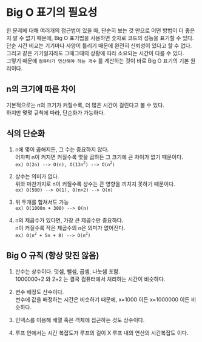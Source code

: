 # Big O 표기의 필요성
한 문제에 대해 여러개의 접근법이 있을 때, 단순히 보는 것 만으로 어떤 방법이 더 좋은지 알 수 없기 때문에, Big O 표기법을 사용하면 숫자로 코드의 성능을 표기할 수 있다.  
단순 시간 비교는 기기마다 사양이 틀리기 때문에 완전히 신뢰성이 있다고 할 수 없다. 그리고 같은 기기일지라도 그때그때의 상황에 따라 소요되는 시간이 다를 수 있다.  
그렇기 때문에 `컴퓨터가 연산해야 하는 개수` 를 계산하는 것이 바로 Big O 표기의 기본 원리이다.  

## n의 크기에 따른 차이
기본적으로는 n의 크기가 커질수록, 더 많은 시간이 걸린다고 볼 수 있다.  
하지만 몇몇 규칙에 따라, 단순화가 가능하다.  

## 식의 단순화
1. n에 몇이 곱해지든, 그 수는 중요하지 않다.  
어차피 n이 커지면 커질수록 몇을 곱하든 그 크기에 큰 차이가 없기 때문이다.  
`ex) O(2n) --> O(n), O(13n`<sup>`2`</sup>`) --> O(n`<sup>`2`</sup>`)`


2. 상수는 의미가 없다.  
위와 마찬가지로 n이 커질수록 상수는 큰 영향을 끼치지 못하기 때문이다.  
`ex) O(500) --> O(1), O(n+2) --> O(n)`  

3. 위 두개를 합쳐서도 가능  
`ex) O(1000n + 300) --> O(n)`  

4. n의 제곱수가 있다면, 가장 큰 제곱수만 중요하다.  
n이 커질수록 작은 제곱수의 n은 의미가 없어진다.  
`ex) O(n`<sup>`2`</sup>` + 5n + 8) --> O(n`<sup>`2`</sup>`)`

## Big O 규칙 (항상 맞진 않음)
1. 산수는 상수이다. 덧셈, 뺄셈, 곱셈, 나눗셈 포함.  
1000000+2 와 2+2 는 결국 컴퓨터에서 처리하는 시간이 비슷하다.

2. 변수 배정도 산수이다.  
변수에 값을 배정하는 시간은 비슷하기 때문에, x=1000 이든 x=1000000 이든 비슷하다.  

3. 인덱스를 이용해 배열 혹은 객체에 접근하는 것도 상수이다.  

4. 루프 안에서는 시간 복잡도가 루프의 길이 X 루프 내의 연산의 시간복잡도 이다.